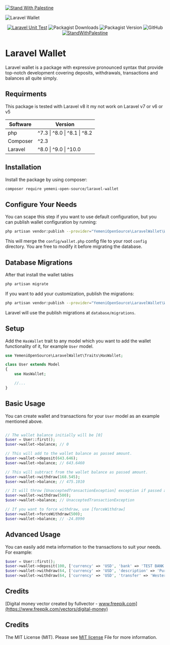 [![Stand With Palestine](https://raw.githubusercontent.com/TheBSD/StandWithPalestine/main/banner-no-action.svg)](https://TheBSD.github.io/StandWithPalestine/)

![Laravel Wallet](./images/yos-laravel-wallet.svg)

<div style="text-align: center;">

[![Laravel Unit Test](https://github.com/Yemeni-Open-Source/laravel-wallet/actions/workflows/laravel-unit-test.yml/badge.svg)](https://github.com/Yemeni-Open-Source/laravel-wallet/actions/workflows/laravel-unit-test.yml)
![Packagist Downloads](https://img.shields.io/packagist/dt/Yemeni-Open-Source/laravel-wallet?color=blue&label=Downloads&logo=packagist&logoColor=white)
![Packagist Version](https://img.shields.io/packagist/v/Yemeni-Open-Source/laravel-wallet?color=green&label=Version&logo=laravel&logoColor=white)
![GitHub](https://img.shields.io/github/license/Yemeni-Open-Source/laravel-wallet?logo=Open%20Source%20Initiative&label=License&logoColor=white&color=blueviolet)
[![StandWithPalestine](https://raw.githubusercontent.com/TheBSD/StandWithPalestine/main/badges/StandWithPalestine.svg)](https://github.com/TheBSD/StandWithPalestine/blob/main/docs/README.md)


</div>

# Laravel Wallet

Laravel wallet is a package with expressive pronounced syntax that provide top-notch development covering deposits, withdrawals, transactions and balances all quite simply.

## Requirments

This package is tested with Laravel v8 it my not work on Laravel v7 or v6 or v5

|Software|Version|
|-|-|
| php | ^7.3 &#124; ^8.0 &#124; ^8.1 &#124; ^8.2 |
| Composer | ^2.3 |
| Laravel | ^8.0 &#124; ^9.0 &#124; ^10.0 |

## Installation

Install the package by using composer:

```sh
composer require yemeni-open-source/laravel-wallet
```

## Configure Your Needs

You can scape this step if you want to use default configuration, but you can publish wallet configuration by running:

```sh
php artisan vendor:publish --provider="YemeniOpenSource\LaravelWallet\WalletServiceProvider" --tag=config
```

This will merge the ```config/wallet.php``` config file to your root ```config``` directory. You are free to modify it before migrating the database.

## Database Migrations

After that install the wallet tables

```sh
php artisan migrate
```

If you want to add your customization, publish the migrations:

```sh
php artisan vendor:publish --provider="YemeniOpenSource\LaravelWallet\WalletServiceProvider" --tag=migrations
```

Laravel will use the publish migrations at ```database/migrations```.

## Setup

Add the ```HasWallet``` trait to any model which you want to add the wallet functionality of it, for example ```User``` model.

```php
use YemeniOpenSource\LaravelWallet\Traits\HasWallet;

class User extends Model
{
    use HasWallet;

    //...
}
```

## Basic Usage

You can create wallet and transactions for your ```User``` model as an example mentioned above.

```php

// The wallet balance initially will be [0]
$user = User::first();
$user->wallet->balance; // 0

// This will add to the wallet balance as passed amount.
$user->wallet->deposit(643.646);
$user->wallet->balance; // 643.6460

// This will subtract from the wallet balance as passed amount.
$user->wallet->withdraw(168.545);
$user->wallet->balance; // 475.1010

// It will throw [UnacceptedTransactionException] exception if passed amount greater wallet balance 
$user->wallet->withdraw(500);
$user->wallet->balance; // UnacceptedTransactionException

// If you want to force withdraw, use [forceWithdraw]
$user->wallet->forceWithdraw(500);
$user->wallet->balance; // -24.8990
```

## Advanced Usage

You can easily add meta information to the transactions to suit your needs. For example:

```php
$user = User::first();
$user->wallet->deposit(100, ['currency' => 'USD', 'bank' => 'TEST BANK']);
$user->wallet->withdraw(64, ['currency' => 'USD', 'description' => 'Purchase of Item #101']);
$user->wallet->withdraw(64, ['currency' => 'USD', 'transfer' => 'Western union tracking number #101']);
```

## Credits

[Digital money vector created by fullvector - www.freepik.com](https://www.freepik.com/vectors/digital-money)

## Credits

The MIT License (MIT). Please see [MIT license](LICENSE) File for more information.
